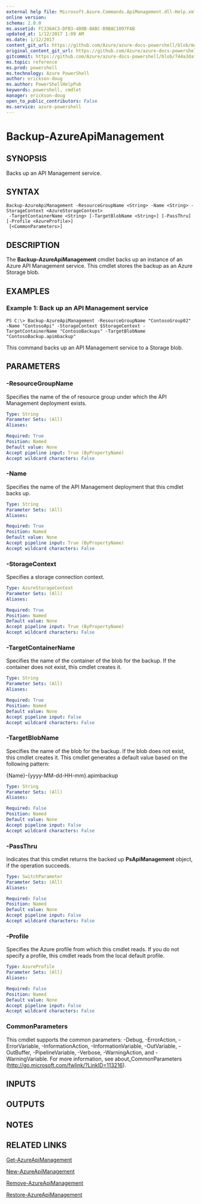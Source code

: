 ```yaml
---
external help file: Microsoft.Azure.Commands.ApiManagement.dll-Help.xml
online version: 
schema: 2.0.0
ms.assetid: FC336AC3-DFB3-480B-8ABC-B9BAC1097FAB
updated_at: 1/12/2017 1:09 AM
ms.date: 1/12/2017
content_git_url: https://github.com/Azure/azure-docs-powershell/blob/master/azureps-cmdlets-docs/ResourceManager/AzureRM.ApiManagement/v0.9.8/Backup-AzureApiManagement.md
original_content_git_url: https://github.com/Azure/azure-docs-powershell/blob/master/azureps-cmdlets-docs/ResourceManager/AzureRM.ApiManagement/v0.9.8/Backup-AzureApiManagement.md
gitcommit: https://github.com/Azure/azure-docs-powershell/blob/744a3daf267d93d9084ba9f20bf25d56439bcc7f/azureps-cmdlets-docs/ResourceManager/AzureRM.ApiManagement/v0.9.8/Backup-AzureApiManagement.md
ms.topic: reference
ms.prod: powershell
ms.technology: Azure PowerShell
author: erickson-doug
ms.author: PowerShellHelpPub
keywords: powershell, cmdlet
manager: erickson-doug
open_to_public_contributors: False
ms.service: azure-powershell
---
```


# Backup-AzureApiManagement

## SYNOPSIS
Backs up an API Management service.

## SYNTAX

```
Backup-AzureApiManagement -ResourceGroupName <String> -Name <String> -StorageContext <AzureStorageContext>
 -TargetContainerName <String> [-TargetBlobName <String>] [-PassThru] [-Profile <AzureProfile>]
 [<CommonParameters>]
```

## DESCRIPTION
The **Backup-AzureApiManagement** cmdlet backs up an instance of an Azure API Management service.
This cmdlet stores the backup as an Azure Storage blob.

## EXAMPLES

### Example 1: Back up an API Management service
```
PS C:\> Backup-AzureApiManagement -ResourceGroupName "ContosoGroup02" -Name "ContosoApi" -StorageContext $StorageContext -TargetContainerName "ContosoBackups" -TargetBlobName "ContosoBackup.apimbackup"
```

This command backs up an API Management service to a Storage blob.

## PARAMETERS

### -ResourceGroupName
Specifies the name of the of resource group under which the API Management deployment exists.

```yaml
Type: String
Parameter Sets: (All)
Aliases: 

Required: True
Position: Named
Default value: None
Accept pipeline input: True (ByPropertyName)
Accept wildcard characters: False
```

### -Name
Specifies the name of the API Management deployment that this cmdlet backs up.

```yaml
Type: String
Parameter Sets: (All)
Aliases: 

Required: True
Position: Named
Default value: None
Accept pipeline input: True (ByPropertyName)
Accept wildcard characters: False
```

### -StorageContext
Specifies a storage connection context.

```yaml
Type: AzureStorageContext
Parameter Sets: (All)
Aliases: 

Required: True
Position: Named
Default value: None
Accept pipeline input: True (ByPropertyName)
Accept wildcard characters: False
```

### -TargetContainerName
Specifies the name of the container of the blob for the backup.
If the container does not exist, this cmdlet creates it.

```yaml
Type: String
Parameter Sets: (All)
Aliases: 

Required: True
Position: Named
Default value: None
Accept pipeline input: False
Accept wildcard characters: False
```

### -TargetBlobName
Specifies the name of the blob for the backup.
If the blob does not exist, this cmdlet creates it.
This cmdlet generates a default value based on the following pattern: 

{Name}-{yyyy-MM-dd-HH-mm}.apimbackup

```yaml
Type: String
Parameter Sets: (All)
Aliases: 

Required: False
Position: Named
Default value: None
Accept pipeline input: False
Accept wildcard characters: False
```

### -PassThru
Indicates that this cmdlet returns the backed up **PsApiManagement** object, if the operation succeeds.

```yaml
Type: SwitchParameter
Parameter Sets: (All)
Aliases: 

Required: False
Position: Named
Default value: None
Accept pipeline input: False
Accept wildcard characters: False
```

### -Profile
Specifies the Azure profile from which this cmdlet reads.
If you do not specify a profile, this cmdlet reads from the local default profile.

```yaml
Type: AzureProfile
Parameter Sets: (All)
Aliases: 

Required: False
Position: Named
Default value: None
Accept pipeline input: False
Accept wildcard characters: False
```

### CommonParameters
This cmdlet supports the common parameters: -Debug, -ErrorAction, -ErrorVariable, -InformationAction, -InformationVariable, -OutVariable, -OutBuffer, -PipelineVariable, -Verbose, -WarningAction, and -WarningVariable. For more information, see about_CommonParameters (http://go.microsoft.com/fwlink/?LinkID=113216).

## INPUTS

## OUTPUTS

## NOTES

## RELATED LINKS

[Get-AzureApiManagement](xref:ResourceManager/AzureRM.ApiManagement/v0.9.8/Get-AzureApiManagement.md)

[New-AzureApiManagement](xref:ResourceManager/AzureRM.ApiManagement/v0.9.8/New-AzureApiManagement.md)

[Remove-AzureApiManagement](xref:ResourceManager/AzureRM.ApiManagement/v0.9.8/Remove-AzureApiManagement.md)

[Restore-AzureApiManagement](xref:ResourceManager/AzureRM.ApiManagement/v0.9.8/Restore-AzureApiManagement.md)


